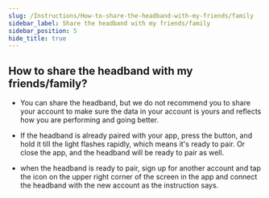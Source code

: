 ```yaml
---
slug: /Instructions/How-to-share-the-headband-with-my-friends/family
sidebar_label: Share the headband with my friends/family
sidebar_position: 5
hide_title: true
---
```


## How to share the headband with my friends/family?

- You can share the headband, but we do not recommend you to share your account to make sure the data in your account is yours and reflects how you are performing and going better.

- If the headband is already paired with your app, press the button, and hold it till the light flashes rapidly, which means it's ready to pair. Or close the app, and the headband will be ready to pair as well.

- when the headband is ready to pair, sign up for another account and tap the icon on the upper right corner of the screen in the app and connect the headband with the new account as the instruction says.